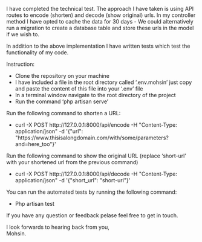 I have completed the technical test. The approach I have taken is using API routes to encode (shorten) and decode (show original) urls. In my controller method I have opted to cache the data for 30 days - We could alternatively run a migration to create a database table and store these urls in the model if we wish to. 

In addition to the above implementation I have written tests which test the functionality of my code. 

Instruction:

<ul>
    <li>Clone the repository on your machine</li>
    <li>I have included a file in the root directory called ‘.env.mohsin’ just copy and paste the content of this file into your ‘.env’ file</li>
    <li>In a terminal window navigate to the root directory of the project</li>
    <li>Run the command ‘php artisan serve’</li>
</ul>

Run the following command to shorten a URL:
<ul>
    <li>curl -X POST http://127.0.0.1:8000/api/encode -H "Content-Type: application/json" -d '{"url": "https://www.thisisalongdomain.com/with/some/parameters?and=here_too"}'</li>
</ul>



Run the following command to show the original URL (replace ‘short-url’ with your shortened url from the previous command) 
<ul>
    <li>curl -X POST http://127.0.0.1:8000/api/decode -H "Content-Type: application/json" -d '{"short_url": "short-url"}'</li>
</ul>



You can run the automated tests by running the following command:
<ul>
    <li>Php artisan test</li>
</ul>

<p>If you have any question or feedback pelase feel free to get in touch.</p>

<p>I look forwards to hearing back from you, <br />
Mohsin.</p>
